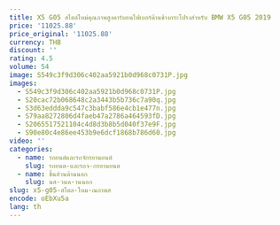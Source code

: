 ```yaml
---
title: X5 G05 สไตล์ใหม่คุณภาพสูงคาร์บอนไฟเบอร์ด้านข้างกระโปรงสําหรับ BMW X5 G05 2019
price: '11025.88'
price_original: '11025.88'
currency: THB
discount: ''
rating: 4.5
volume: 54
image: S549c3f9d306c402aa5921b0d968c0731P.jpg
images:
  - S549c3f9d306c402aa5921b0d968c0731P.jpg
  - S20cac72b068648c2a3443b5b736c7a90q.jpg
  - S3d63eddda9c547c3babf586e4cb1e477n.jpg
  - S79aa8272806d4faeb47a2786a464593fD.jpg
  - S2065517521104c4d8d3b8b5d040f37e9F.jpg
  - S90e80c4e86ee453b9e6dcf1868b786d60.jpg
video: ''
categories:
  - name: รถยนต์และรถจักรยานยนต์
    slug: รถยนต-และรถจ-กรยานยนต
  - name: ชิ้นส่วนด้านนอก
    slug: นส-วนด-านนอก
slug: x5-g05-สไตล-ใหม-ณภาพส
encode: oEbXu5a
lang: th
---
```

  